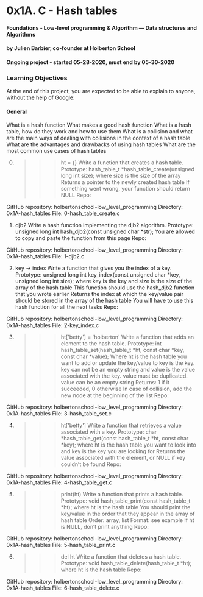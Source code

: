 # 0x1A. C - Hash tables
#### Foundations - Low-level programming & Algorithm ― Data structures and Algorithms
#### by Julien Barbier, co-founder at Holberton School
#### Ongoing project - started 05-28-2020, must end by 05-30-2020 

### Learning Objectives
At the end of this project, you are expected to be able to explain to anyone, without the help of Google:

#### General
What is a hash function
What makes a good hash function
What is a hash table, how do they work and how to use them
What is a collision and what are the main ways of dealing with collisions in the context of a hash table
What are the advantages and drawbacks of using hash tables
What are the most common use cases of hash tables


0. >>> ht = {}
Write a function that creates a hash table.
Prototype: hash_table_t *hash_table_create(unsigned long int size);
where size is the size of the array
Returns a pointer to the newly created hash table
If something went wrong, your function should return NULL
Repo:

GitHub repository: holbertonschool-low_level_programming
Directory: 0x1A-hash_tables
File: 0-hash_table_create.c



1. djb2
Write a hash function implementing the djb2 algorithm.
Prototype: unsigned long int hash_djb2(const unsigned char *str);
You are allowed to copy and paste the function from this page
Repo:

GitHub repository: holbertonschool-low_level_programming
Directory: 0x1A-hash_tables
File: 1-djb2.c



2. key -> index
Write a function that gives you the index of a key.
Prototype: unsigned long int key_index(const unsigned char *key, unsigned long int size);
where key is the key
and size is the size of the array of the hash table
This function should use the hash_djb2 function that you wrote earlier
Returns the index at which the key/value pair should be stored in the array of the hash table
You will have to use this hash function for all the next tasks
Repo:

GitHub repository: holbertonschool-low_level_programming
Directory: 0x1A-hash_tables
File: 2-key_index.c



3. >>> ht['betty'] = 'holberton'
Write a function that adds an element to the hash table.
Prototype: int hash_table_set(hash_table_t *ht, const char *key, const char *value);
Where ht is the hash table you want to add or update the key/value to
key is the key. key can not be an empty string
and value is the value associated with the key. value must be duplicated. value can be an empty string
Returns: 1 if it succeeded, 0 otherwise
In case of collision, add the new node at the beginning of the list
Repo:

GitHub repository: holbertonschool-low_level_programming
Directory: 0x1A-hash_tables
File: 3-hash_table_set.c



4. >>> ht['betty']
Write a function that retrieves a value associated with a key.
Prototype: char *hash_table_get(const hash_table_t *ht, const char *key);
where ht is the hash table you want to look into
and key is the key you are looking for
Returns the value associated with the element, or NULL if key couldn’t be found
Repo:

GitHub repository: holbertonschool-low_level_programming
Directory: 0x1A-hash_tables
File: 4-hash_table_get.c



5. >>> print(ht)
Write a function that prints a hash table.
Prototype: void hash_table_print(const hash_table_t *ht);
where ht is the hash table
You should print the key/value in the order that they appear in the array of hash table
Order: array, list
Format: see example
If ht is NULL, don’t print anything
Repo:

GitHub repository: holbertonschool-low_level_programming
Directory: 0x1A-hash_tables
File: 5-hash_table_print.c



6. >>> del ht
Write a function that deletes a hash table.
Prototype: void hash_table_delete(hash_table_t *ht);
where ht is the hash table
Repo:

GitHub repository: holbertonschool-low_level_programming
Directory: 0x1A-hash_tables
File: 6-hash_table_delete.c